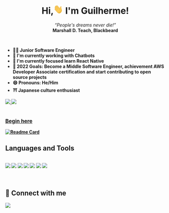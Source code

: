 <h1 align="center">Hi,<img src="./hi.gif" height="30px" width="30px" /> I'm Guilherme!</h1>

<p align="center">
  <i>“People's dreams never die!”</i>
  <br/>
  <b>Marshall D. Teach, Blackbeard</ b>
</p>

<br />

- 🧑‍🚀 Junior Software Engineer 
- 🔭 I'm currently working with Chatbots
- 🌱 I'm currently focused learn React Native 
- 🥅 2022 Goals: Become a Middle Software Engineer, achievement AWS Developer Associate certification and start contributing to open source projects
- 😄 Pronouns: He/Him
- ⛩️ Japanese culture enthusiast 

<div>
  <a href="https://github.com/gbdsantos">
  <img height="180em" src="https://github-readme-stats.vercel.app/api?username=gbdsantos&show_icons=true&theme=dark&include_all_commits=true&count_private=true" />
  <img height="180em" src="https://github-readme-stats.vercel.app/api/top-langs/?username=gbdsantos&layout=compact&langs_count=16&theme=dark" />
</div>

<br />

### Begin here 

[![Readme Card](https://github-readme-stats.vercel.app/api/pin/?username=gbdsantos&repo=awesome-playground&show_owner=true&theme=dark&show_language=true)](https://github.com/gbdsantos/awesome-playground)

## Languages and Tools

<div style="display: inline_block"><br>
  <img src="https://img.icons8.com/color/48/ffffff/javascript--v2.png"/>
  <img src="https://img.icons8.com/fluency/48/000000/node-js.png"/>
  <img src="https://img.icons8.com/color/48/000000/react-native.png"/>
  <img src="https://img.icons8.com/color/48/000000/postgreesql.png"/>
  <img src="https://img.icons8.com/color/48/000000/git.png"/>
  <img src="https://img.icons8.com/color/48/000000/linux--v2.png"/>
  <img src="https://img.icons8.com/ios/50/ffffff/markdown--v2.png"/>
</div>

<br />
<br />

## 👋 Connect with me

<div>
  <a href="https://linkedin.com/in/gddsantos" target="_blank">
    <img src="https://img.shields.io/badge/LinkedIn-0077B5?style=for-the-badge&logo=linkedin&logoColor=white" />
  </a>   
</div>
